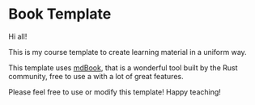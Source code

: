 # Book Template 


Hi all! 

This is my course template to create learning material in a uniform way. 

This template uses [mdBook](https://github.com/rust-lang/mdBook), that is a wonderful tool built by the Rust community, free to use a with a lot of great features.

Please feel free to use or modify this template! Happy teaching!